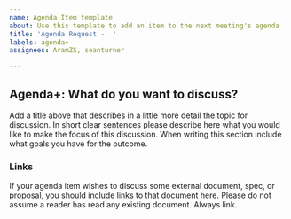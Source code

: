 ```yaml
---
name: Agenda Item template
about: Use this template to add an item to the next meeting's agenda
title: 'Agenda Request -  '
labels: agenda+
assignees: AramZS, seanturner

---
```


## Agenda+: What do you want to discuss?

Add a title above that describes in a little more detail the topic for discussion. In short clear sentences please describe here what you would like to make the focus of this discussion. When writing this section include what goals you have for the outcome.

### Links

If your agenda item wishes to discuss some external document, spec, or proposal, you should include links to that document here. Please do not assume a reader has read any existing document. Always link.
